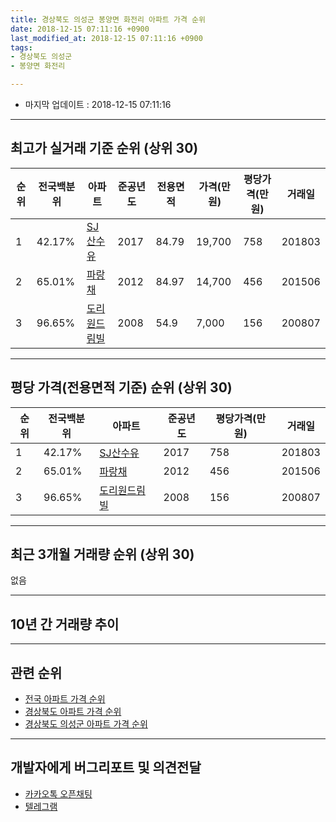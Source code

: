 ```yaml
---
title: 경상북도 의성군 봉양면 화전리 아파트 가격 순위
date: 2018-12-15 07:11:16 +0900
last_modified_at: 2018-12-15 07:11:16 +0900
tags:
- 경상북도 의성군
- 봉양면 화전리

---
```


* 마지막 업데이트 : 2018-12-15 07:11:16

---

## 최고가 실거래 기준 순위 (상위 30)


|순위|전국백분위|아파트|준공년도|전용면적|가격(만원)|평당가격(만원)|거래일|
|---|---|---|---|---|---|---|---|
|1|42.17%|[SJ산수유](https://search.naver.com/search.naver?query=%EA%B2%BD%EC%83%81%EB%B6%81%EB%8F%84+%EC%9D%98%EC%84%B1%EA%B5%B0+%EB%B4%89%EC%96%91%EB%A9%B4+%ED%99%94%EC%A0%84%EB%A6%AC+SJ%EC%82%B0%EC%88%98%EC%9C%A0)|2017|84.79|19,700|758|201803|
|2|65.01%|[파랑채](https://search.naver.com/search.naver?query=%EA%B2%BD%EC%83%81%EB%B6%81%EB%8F%84+%EC%9D%98%EC%84%B1%EA%B5%B0+%EB%B4%89%EC%96%91%EB%A9%B4+%ED%99%94%EC%A0%84%EB%A6%AC+%ED%8C%8C%EB%9E%91%EC%B1%84)|2012|84.97|14,700|456|201506|
|3|96.65%|[도리원드림빌](https://search.naver.com/search.naver?query=%EA%B2%BD%EC%83%81%EB%B6%81%EB%8F%84+%EC%9D%98%EC%84%B1%EA%B5%B0+%EB%B4%89%EC%96%91%EB%A9%B4+%ED%99%94%EC%A0%84%EB%A6%AC+%EB%8F%84%EB%A6%AC%EC%9B%90%EB%93%9C%EB%A6%BC%EB%B9%8C)|2008|54.9|7,000|156|200807|


---

## 평당 가격(전용면적 기준) 순위 (상위 30)


|순위|전국백분위|아파트|준공년도|평당가격(만원)|거래일|
|---|---|---|---|---|---|
|1|42.17%|[SJ산수유](https://search.naver.com/search.naver?query=%EA%B2%BD%EC%83%81%EB%B6%81%EB%8F%84+%EC%9D%98%EC%84%B1%EA%B5%B0+%EB%B4%89%EC%96%91%EB%A9%B4+%ED%99%94%EC%A0%84%EB%A6%AC+SJ%EC%82%B0%EC%88%98%EC%9C%A0)|2017|758|201803|
|2|65.01%|[파랑채](https://search.naver.com/search.naver?query=%EA%B2%BD%EC%83%81%EB%B6%81%EB%8F%84+%EC%9D%98%EC%84%B1%EA%B5%B0+%EB%B4%89%EC%96%91%EB%A9%B4+%ED%99%94%EC%A0%84%EB%A6%AC+%ED%8C%8C%EB%9E%91%EC%B1%84)|2012|456|201506|
|3|96.65%|[도리원드림빌](https://search.naver.com/search.naver?query=%EA%B2%BD%EC%83%81%EB%B6%81%EB%8F%84+%EC%9D%98%EC%84%B1%EA%B5%B0+%EB%B4%89%EC%96%91%EB%A9%B4+%ED%99%94%EC%A0%84%EB%A6%AC+%EB%8F%84%EB%A6%AC%EC%9B%90%EB%93%9C%EB%A6%BC%EB%B9%8C)|2008|156|200807|


---

## 최근 3개월 거래량 순위 (상위 30)

없음

---

## 10년 간 거래량 추이


<div style="width:100%;">
    <canvas id="deal_progress" height="250"></canvas>
</div>

<script>
new Chart(document.getElementById("deal_progress"), {
    type: 'line',
    data: {
        labels: ['200812','200901','200902','200903','200904','200905','200906','200907','200908','200909','200910','200911','200912','201001','201002','201003','201004','201005','201006','201007','201008','201009','201010','201011','201012','201101','201102','201103','201104','201105','201106','201107','201108','201109','201110','201111','201112','201201','201202','201203','201204','201205','201206','201207','201208','201209','201210','201211','201212','201301','201302','201303','201304','201305','201306','201307','201308','201309','201310','201311','201312','201401','201402','201403','201404','201405','201406','201407','201408','201409','201410','201411','201412','201501','201502','201503','201504','201505','201506','201507','201508','201509','201510','201511','201512','201601','201602','201603','201604','201605','201606','201607','201608','201609','201610','201611','201612','201701','201702','201703','201704','201705','201706','201707','201708','201709','201710','201711','201712','201801','201802','201803','201804','201805','201806','201807','201808','201809','201810','201811','201812'],
        datasets: [{
            label: '실거래 수',
            pointRadius: 1,
            data: [1, 0, 0, 0, 1, 0, 0, 0, 0, 0, 2, 1, 1, 0, 0, 0, 0, 0, 1, 0, 0, 0, 0, 0, 0, 0, 0, 0, 0, 0, 0, 0, 0, 0, 0, 0, 0, 0, 0, 2, 0, 0, 0, 0, 0, 0, 1, 0, 1, 1, 0, 4, 0, 0, 0, 0, 2, 0, 1, 1, 0, 0, 1, 1, 0, 0, 0, 0, 1, 0, 1, 0, 0, 0, 4, 3, 2, 1, 1, 0, 0, 1, 1, 0, 0, 1, 0, 0, 0, 0, 0, 1, 0, 0, 1, 0, 0, 0, 0, 0, 0, 0, 0, 0, 0, 2, 1, 0, 0, 0, 0, 2, 2, 1, 3, 2, 0, 0, 0, 0, 0],
            borderColor: "rgba(255, 201, 14, 1)",
            backgroundColor: "rgba(255, 201, 14, 0.5)",
            fill: true,
        }]
    },
    options: {
        responsive: true,
        title: {
            display: true,
            text: '10년간 거래량 추이'
        },
        tooltips: {
            mode: 'index',
            intersect: false,
        },
        hover: {
            mode: 'nearest',
            intersect: true
        },
        scales: {
            xAxes: [{
                display: true,
                scaleLabel: {
                    display: true,
                    labelString: '년/월'
                }
            }],
            yAxes: [{
                display: true,
                ticks: {
                    suggestedMin: 0,
                },
                scaleLabel: {
                    display: true,
                    labelString: '실거래 수'
                }
            }]
        }
    }
});

</script>


---

## 관련 순위

- [전국 아파트 가격 순위](https://inasie.github.io/apt-ranking/전국)
- [경상북도 아파트 가격 순위](https://inasie.github.io/apt-ranking/경상북도)
- [경상북도 의성군 아파트 가격 순위](https://inasie.github.io/apt-ranking/경상북도-의성군)


---

## 개발자에게 버그리포트 및 의견전달

- [카카오톡 오픈채팅](https://open.kakao.com/o/gLJUAP4)
- [텔레그램](https://t.me/inasie)

